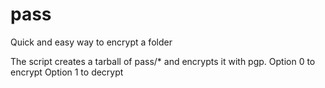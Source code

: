 # pass
Quick and easy way to encrypt a folder 

The script creates a tarball of pass/* and encrypts it with pgp. 
Option 0 to encrypt 
Option 1 to decrypt 

 
